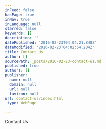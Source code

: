 ```yaml
---
inFeed: false
hasPage: true
inNav: true
inLanguage: null
starred: false
keywords: []
description: ''
datePublished: '2016-02-23T04:04:21.848Z'
dateModified: '2016-02-23T04:02:54.204Z'
title: Contact Us
author: []
sourcePath: _posts/2016-02-23-contact-us.md
published: true
authors: []
publisher:
  name: null
  domain: null
  url: null
  favicon: null
url: contact-us/index.html
_type: WebPage

---
```

Contact Us